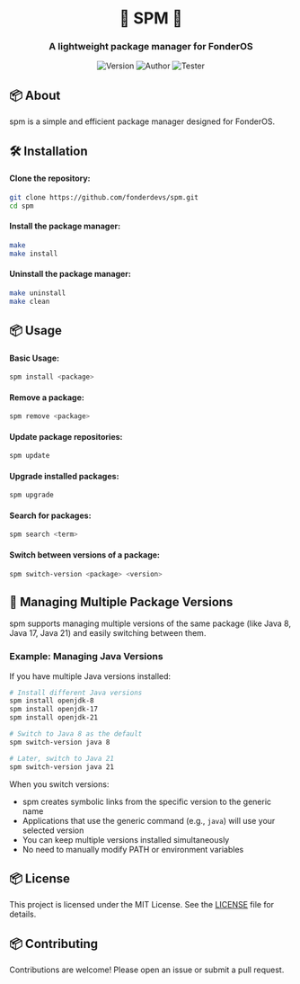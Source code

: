 <div align="center">

# 🚀 SPM 🚀
### A lightweight package manager for FonderOS

![Version](https://img.shields.io/badge/version-2.0.5-blue)
![Author](https://img.shields.io/badge/Author-parkourer10-purple)
![Tester](https://img.shields.io/badge/Author-eetuilia-green)

</div>

## 📦 About

spm is a simple and efficient package manager designed for FonderOS.

## 🛠️ Installation

#### Clone the repository:

```bash
git clone https://github.com/fonderdevs/spm.git
cd spm
```

#### Install the package manager:

```bash
make
make install
```

#### Uninstall the package manager:
```bash
make uninstall
make clean
```
## 📦 Usage

#### Basic Usage:

```bash
spm install <package>
```

#### Remove a package:

```bash
spm remove <package>
```

#### Update package repositories:

```bash
spm update
```

#### Upgrade installed packages:

```bash
spm upgrade
```

#### Search for packages:

```bash
spm search <term>
```

#### Switch between versions of a package:

```bash
spm switch-version <package> <version>
```

## 🔄 Managing Multiple Package Versions

spm supports managing multiple versions of the same package (like Java 8, Java 17, Java 21) and easily switching between them.

### Example: Managing Java Versions

If you have multiple Java versions installed:

```bash
# Install different Java versions
spm install openjdk-8
spm install openjdk-17
spm install openjdk-21

# Switch to Java 8 as the default
spm switch-version java 8

# Later, switch to Java 21
spm switch-version java 21
```

When you switch versions:
- spm creates symbolic links from the specific version to the generic name
- Applications that use the generic command (e.g., `java`) will use your selected version
- You can keep multiple versions installed simultaneously
- No need to manually modify PATH or environment variables


## 📦 License

This project is licensed under the MIT License. See the [LICENSE](LICENSE) file for details.

## 📦 Contributing

Contributions are welcome! Please open an issue or submit a pull request.
